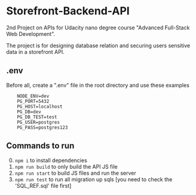 # Storefront-Backend-API

2nd Project on APIs for Udacity nano degree course "Advanced Full-Stack Web Development".

The project is for designing database relation and securing users sensitive data in a storefront API.

## .env

Before all, create a ".env" file in the root directory and use these examples

```
    NODE_ENV=dev
    PG_PORT=5432
    PG_HOST=localhost
    PG_DB=dev
    PG_DB_TEST=test
    PG_USER=postgres
    PG_PASS=postgres123
```

## Commands to run

0. `npm i` to install dependencies
1. `npm run build` to only build the API JS file
2. `npm run start` to build JS files and run the server
3. `npm run test` to run all migration up sqls [you need to check the 'SQL_REF.sql' file first]
